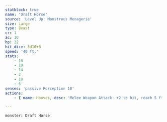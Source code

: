 ```yaml
---
statblock: true
name: 'Draft Horse'
source: 'Level Up: Monstrous Menagerie'
size: Large
type: Beast
cr: 1
ac: 10
hp: 22
hit_dice: 3d10+6
speed: '40 ft.'
stats:
    - 18
    - 10
    - 14
    - 2
    - 10
    - 6
senses: 'passive Perception 10'
actions:
    - { name: Hooves, desc: 'Melee Weapon Attack: +2 to hit, reach 5 ft., one target. Hit: 3 (1d6) bludgeoning damage.' }

---
```

```statblock
monster: Draft Horse
```
